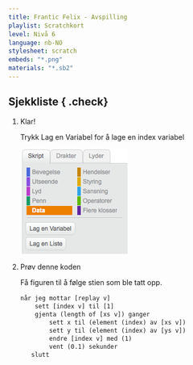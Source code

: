 ```yaml
---
title: Frantic Felix - Avspilling
playlist: Scratchkort
level: Nivå 6
language: nb-NO
stylesheet: scratch
embeds: "*.png"
materials: "*.sb2"
---
```


## Sjekkliste { .check}

1.  Klar!
    
    Trykk Lag en Variabel for å lage en index variabel
    
    ![](variable.png)


2.  Prøv denne koden
    
    Få figuren til å følge stien som ble tatt opp.

    ```scratch 
    når jeg mottar [replay v]
        sett [index v] til [1]
        gjenta (length of [xs v]) ganger
            sett x til (element (index) av [xs v])
            sett y til (element (index) av [ys v])
            endre [index v] med (1)
            vent (0.1) sekunder
       slutt
    
    ```
